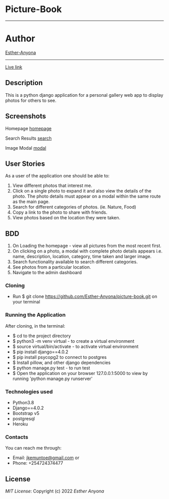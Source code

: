 # Picture-Book
<hr>

# Author
[Esther-Anyona](https://github.com/Esther-Anyona)
<hr>

[Live link](https://picsy-book.herokuapp.com/)

## Description
This is a python django application for a personal gallery web app to display photos for others to see.

## Screenshots
Homepage
[homepage](pictures/static/assets/picture_book.png)

Search Results
[search](pictures/static/assets/category.png)

Image Modal
[modal](pictures/static/assets/modal.png)

## User Stories
As a user of the application one should be able to:

1. View different photos that interest me.
1. Click on a single photo to expand it and also view the details of the photo. The photo details must appear on a modal within the same route as the main page.
1. Search for different categories of photos. (ie. Nature, Food)
1. Copy a link to the photo to share with friends.
1. View photos based on the location they were taken.

## BDD
1. On Loading the homepage - view all pictures from the most recent first.
1. On clicking on a photo, a modal with complete photo details appears i.e. name, description, location, category, time taken and larger image.
1. Search functionality available to search different categories.
1. See photos from a particular location.
1. Navigate to the admin dashboard

### Cloning
* Run $ git clone https://github.com/Esther-Anyona/picture-book.git on your terminal

### Running the Application
After cloning, in the terminal: 
* $ cd to the project directory
* $ python3 -m venv virtual - to create a virtual environment
* $ source virtual/bin/activate - to activate virtual environment
* $ pip install django==4.0.2
* $ pip install psycopg2 to connect to postgres
* $ Install pillow, and other django dependencies
* $ python manage.py test - to run test
* $ Open the application on your browser 127.0.0.1:5000 to view by running 'python manage.py runserver'

### Technologies used
* Python3.8
* Django==4.0.2
* Bootstrap v5
* postgresql
* Heroku

### Contacts
You can reach me through:
* Email: jkemuntoe@gmail.com or
* Phone: +254724374477

## License
*MIT License*:
Copyright (c) 2022 *Esther Anyona*